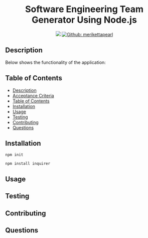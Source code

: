<h1 align="center">Software Engineering Team Generator Using Node.js</h1>
<p align="center">
    <img src="https://img.shields.io/github/repo-size/merikettapearl212/team_Generator" />
    <a href="https://github.com/merikettapearl212">
        <img alt="Github: merikettapearl" src="https://img.shields.io/github/follow/merikettapearl212.svg?style=social" target="_blank" />
    </a>
</p>

## Description
Below shows the functionality of the application:

## Table of Contents
- [Description](#description)
- [Acceptance Criteria](#acceptance-criteria)
- [Table of Contents](#table-of-contents)
- [Installation](#installation)
- [Usage](#usage)
- [Testing](#testing)
- [Contributing](#contributing)
- [Questions](#questions)

## Installation
`npm init`
  
`npm install inquirer`

## Usage

## Testing

## Contributing

## Questions